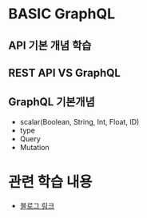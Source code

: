 # BASIC GraphQL

## API 기본 개념 학습

## REST API VS GraphQL

## GraphQL 기본개념

- scalar(Boolean, String, Int, Float, ID)
- type
- Query
- Mutation

# 관련 학습 내용

- [블로그 링크](https://nostalgic-marquis-7af.notion.site/09a241fa64864767836cb11e32a3609d?v=899070c9260b4608aaac9eee5bdc1a04)
